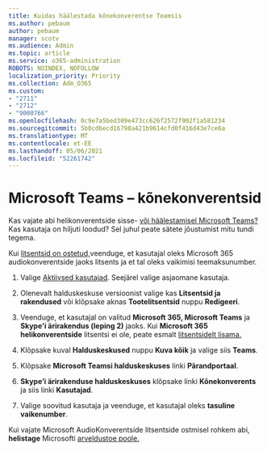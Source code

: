 ```yaml
---
title: Kuidas häälestada kõnekonverentse Teamsis
ms.author: pebaum
author: pebaum
manager: scotv
ms.audience: Admin
ms.topic: article
ms.service: o365-administration
ROBOTS: NOINDEX, NOFOLLOW
localization_priority: Priority
ms.collection: Adm_O365
ms.custom:
- "2711"
- "2712"
- "9000766"
ms.openlocfilehash: 0c9e7a5bed309e473cc626f2572f902f1a581234
ms.sourcegitcommit: 5b0cd6ecd16798a421b9614cfd0f416d43e7ce6a
ms.translationtype: MT
ms.contentlocale: et-EE
ms.lasthandoff: 05/06/2021
ms.locfileid: "52261742"
---
```

# <a name="microsoft-teams--audio-conferencing"></a>Microsoft Teams – kõnekonverentsid

Kas vajate abi helikonverentside sisse- [või häälestamisel Microsoft Teams?](https://docs.microsoft.com/microsoftteams/set-up-audio-conferencing-in-teams)  Kas kasutaja on hiljuti loodud? Sel juhul peate sätete jõustumist mitu tundi tegema.

Kui [litsentsid on ostetud,](https://docs.microsoft.com/microsoftteams/set-up-audio-conferencing-in-teams#step-2-get-and-assign-licenses)veenduge, et kasutajal oleks Microsoft 365 audiokonverentside jaoks litsents ja et tal oleks vaikimisi teemaksunumber.

1. Valige [Aktiivsed kasutajad](https://admin.microsoft.com/Adminportal/Home?source=applauncher#/users). Seejärel valige asjaomane kasutaja.

2. Olenevalt halduskeskuse versioonist valige kas **Litsentsid ja rakendused** või klõpsake aknas **Tootelitsentsid** nuppu **Redigeeri**.

3. Veenduge, et kasutajal on valitud **Microsoft 365, Microsoft Teams** ja **Skype'i ärirakendus (leping 2)** jaoks. Kui **Microsoft 365 helikonverentside** litsentsi ei ole, peate esmalt [litsentsidelt lisama.](https://docs.microsoft.com/microsoftteams/teams-add-on-licensing/microsoft-teams-add-on-licensing?tabs=small-business)

4. Klõpsake kuval **Halduskeskused** nuppu **Kuva kõik** ja valige siis **Teams**.

5. Klõpsake **Microsoft Teamsi halduskeskuses** linki **Pärandportaal**.

6. **Skype’i ärirakenduse halduskeskuses** klõpsake linki **Kõnekonverents** ja siis linki **Kasutajad**.

7. Valige soovitud kasutaja ja veenduge, et kasutajal oleks **tasuline vaikenumber**.

Kui vajate Microsoft AudioKonverentside litsentside ostmisel rohkem abi, **helistage** Microsofti [arveldustoe poole.](/microsoft-365/admin/contact-support-for-business-products?view=o365-worldwide#phone-support)
